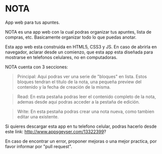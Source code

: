 # NOTA

App web para tus apuntes.



NOTA es una app web con la cual podras organizar tus apuntes, lista de compras, etc. Basicamente organizar todo lo que puedas anotar.

Esta app web esta construida en HTML5, CSS3 y JS. En caso de abrirla en navegador, aclarar desde un comienzo, que esta app esta diseñada para mostrarse en telefonos celulares, no en computadoras.

NOTA cuenta con 3 secciones:

> Principal: Aqui podras ver una serie de "bloques" en lista. Estos bloques tendran el titulo de la nota, una pequeña preview del contenido y la fecha de creación de 	            la misma.

> Read: En esta pestaña podras leer el contenido completo de la nota, ademas desde aqui podras acceder a la pestaña de edición.

> Write: En esta pestaña podras crear una nota nueva, como tambien editar una existente.




 Si quieres descargar esta app en tu telefono celular, podras hacerlo desde este link: http://www.appsgeyser.com/13322399?
 
 
 En caso de encontrar un error, proponer mejoras o una mejor practica, por favor informar por "pull request".


